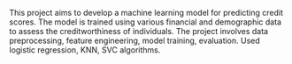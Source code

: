 This project aims to develop a machine learning model for predicting credit scores. The model is trained using various financial and demographic data to assess the creditworthiness of individuals. The project involves data preprocessing, feature engineering, model training, evaluation. Used logistic regression, KNN, SVC algorithms.
